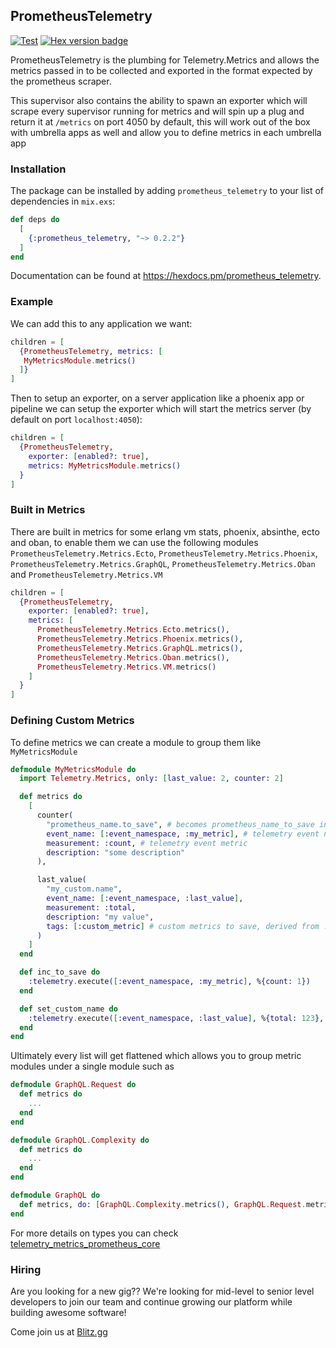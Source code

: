 ## PrometheusTelemetry
[![Test](https://github.com/theblitzapp/prometheus_telemetry_elixir/actions/workflows/test-actions.yml/badge.svg)](https://github.com/theblitzapp/prometheus_telemetry_elixir/actions/workflows/test-actions.yml)
[![Hex version badge](https://img.shields.io/hexpm/v/prometheus_telemetry.svg)](https://hex.pm/packages/prometheus_telemetry)

PrometheusTelemetry is the plumbing for Telemetry.Metrics and allows the
metrics passed in to be collected and exported in the format expected
by the prometheus scraper.

This supervisor also contains the ability to spawn an exporter which will
scrape every supervisor running for metrics and will spin up a plug and return
it at `/metrics` on port 4050 by default, this will work out of the box with umbrella apps as well and allow you to define metrics in each umbrella app

### Installation

The package can be installed by adding `prometheus_telemetry` to your list of dependencies in `mix.exs`:

```elixir
def deps do
  [
    {:prometheus_telemetry, "~> 0.2.2"}
  ]
end
```

Documentation can be found at <https://hexdocs.pm/prometheus_telemetry>.


### Example

We can add this to any application we want:

```elixir
children = [
  {PrometheusTelemetry, metrics: [
   MyMetricsModule.metrics()
  ]}
]
```

Then to setup an exporter, on a server application like a phoenix app or pipeline
we can setup the exporter which will start the metrics server (by default on port `localhost:4050`):

```elixir
children = [
  {PrometheusTelemetry,
    exporter: [enabled?: true],
    metrics: MyMetricsModule.metrics()
  }
]
```

### Built in Metrics
There are built in metrics for some erlang vm stats, phoenix, absinthe, ecto and oban, to enable them we can use the following modules
`PrometheusTelemetry.Metrics.Ecto`, `PrometheusTelemetry.Metrics.Phoenix`, `PrometheusTelemetry.Metrics.GraphQL`, `PrometheusTelemetry.Metrics.Oban` and `PrometheusTelemetry.Metrics.VM`

```elixir
children = [
  {PrometheusTelemetry,
    exporter: [enabled?: true],
    metrics: [
      PrometheusTelemetry.Metrics.Ecto.metrics(),
      PrometheusTelemetry.Metrics.Phoenix.metrics(),
      PrometheusTelemetry.Metrics.GraphQL.metrics(),
      PrometheusTelemetry.Metrics.Oban.metrics(),
      PrometheusTelemetry.Metrics.VM.metrics()
    ]
  }
]
```

### Defining Custom Metrics
To define metrics we can create a module to group them like `MyMetricsModule`

```elixir
defmodule MyMetricsModule do
  import Telemetry.Metrics, only: [last_value: 2, counter: 2]

  def metrics do
    [
      counter(
        "prometheus_name.to_save", # becomes prometheus_name_to_save in prometheus
        event_name: [:event_namespace, :my_metric], # telemetry event name
        measurement: :count, # telemetry event metric
        description: "some description"
      ),

      last_value(
        "my_custom.name",
        event_name: [:event_namespace, :last_value],
        measurement: :total,
        description: "my value",
        tags: [:custom_metric] # custom metrics to save, derived from :telemetry.execute metadata
      )
    ]
  end

  def inc_to_save do
    :telemetry.execute([:event_namespace, :my_metric], %{count: 1})
  end

  def set_custom_name do
    :telemetry.execute([:event_namespace, :last_value], %{total: 123}, %{custom_metric: "region"})
  end
end
```

Ultimately every list will get flattened which allows you to group metric modules under a single module such as

```elixir
defmodule GraphQL.Request do
  def metrics do
    ...
  end
end

defmodule GraphQL.Complexity do
  def metrics do
    ...
  end
end

defmodule GraphQL do
  def metrics, do: [GraphQL.Complexity.metrics(), GraphQL.Request.metrics()]
end
```

For more details on types you can check [telemetry_metrics_prometheus_core](https://hexdocs.pm/telemetry_metrics_prometheus_core/1.0.1/TelemetryMetricsPrometheus.Core.html)

### Hiring

Are you looking for a new gig?? We're looking for mid-level to senior level developers to join our team and continue growing our platform while building awesome software!

Come join us at [Blitz.gg](https://blitz.gg/careers)
